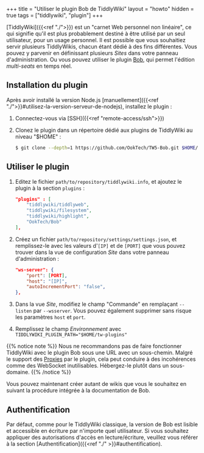 +++
title = "Utiliser le plugin Bob de TiddlyWiki"
layout = "howto"
hidden = true
tags = ["tiddlywiki", "plugin"]
+++

[TiddlyWiki]({{<ref "./">}}) est un "carnet Web personnel non linéaire", ce qui signifie qu'il est plus probablement destiné à être utilisé par un seul utilisateur, pour un usage personnel. Il est possible que vous souhaitiez servir plusieurs TiddlyWikis, chacun étant dédié à des fins différentes. Vous pouvez y parvenir en définissant plusieurs *Sites* dans votre panneau d'administration. Ou vous pouvez utiliser le plugin [Bob](https://github.com/OokTech/TW5-Bob), qui permet l'édition *multi-seats* en temps réel.

## Installation du plugin

Après avoir installé la version Node.js [manuellement]({{<ref "./">}}#utilisez-la-version-serveur-de-nodejs), installez le plugin :

1. Connectez-vous via [SSH]({{<ref "remote-access/ssh">}})

2. Clonez le plugin dans un répertoire dédié aux plugins de TiddlyWiki au niveau "$HOME" :

    ```sh
    $ git clone --depth=1 https://github.com/OokTech/TW5-Bob.git $HOME/tw-plugins/OokTech/Bob
    ```

## Utiliser le plugin

1. Editez le fichier `path/to/repository/tiddlywiki.info`, et ajoutez le plugin à la section `plugins` :

    ```json
    "plugins" : [
        "tiddlywiki/tiddlyweb",
        "tiddlywiki/filesystem",
        "tiddlywiki/highlight",
        "OokTech/Bob"
    ],
    ```

2. Créez un fichier `path/to/repository/settings/settings.json`, et remplissez-le avec les valeurs d'`[IP]` et de `[PORT]` que vous pouvez trouver dans la vue de configuration *Site* dans votre panneau d'administration :

    ```json
    "ws-server": {
        "port": [PORT],
        "host": "[IP]",
        "autoIncrementPort": "false",
    },
    ```

3. Dans la vue *Site*, modifiez le champ "Commande" en remplaçant `--listen` par `--wsserver`. Vous pouvez également supprimer sans risque les paramètres `host` et `port`.

4. Remplissez le champ *Environnement* avec `TIDDLYWIKI_PLUGIN_PATH="$HOME/tw-plugins"`

{{% notice note %}}
Nous ne recommandons pas de faire fonctionner TiddlyWiki avec le plugin Bob sous une URL avec un sous-chemin. Malgré le support des [Proxies](https://github.com/OokTech/TW5-Bob/blob/master/Documentation/Using%20Proxies.tid) par le plugin, cela peut conduire à des incohérences comme des WebSocket inutilisables. Hébergez-le plutôt dans un sous-domaine.
{{% /notice %}}

Vous pouvez maintenant créer autant de wikis que vous le souhaitez en suivant la procédure intégrée à la documentation de Bob.

## Authentification

Par défaut, comme pour le TiddlyWiki classique, la version de Bob est lisible et accessible en écriture par n'importe quel utilisateur. Si vous souhaitez appliquer des autorisations d'accès en lecture/écriture, veuillez vous référer à la section [Authentification]({{<ref "./" >}}#authentification).

